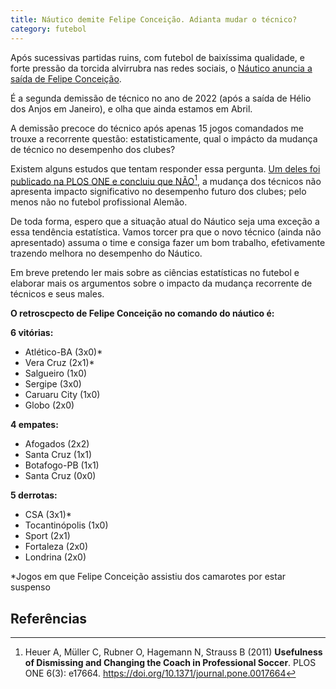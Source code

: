 ```yaml
---
title: Náutico demite Felipe Conceição. Adianta mudar o técnico?
category: futebol
---
```


Após sucessivas partidas ruins, com futebol de baixíssima qualidade, e forte pressão da torcida alvirrubra nas redes sociais, o [Náutico anuncia a saída de Felipe Conceição](https://ge.globo.com/pe/futebol/times/nautico/noticia/2022/04/11/apos-derrota-na-estreia-da-serie-b-nautico-demite-tecnico-felipe-conceicao.ghtml).

É a segunda demissão de técnico no ano de 2022 (após a saída de Hélio dos Anjos em Janeiro), e olha que ainda estamos em Abril.

A demissão precoce do técnico após apenas 15 jogos comandados me trouxe a recorrente questão: estatisticamente, qual o impácto da mudança de técnico no desempenho dos clubes?

Existem alguns estudos que tentam responder essa pergunta. [Um deles foi publicado na PLOS ONE e concluiu que NÃO](https://journals.plos.org/plosone/article/metrics?id=10.1371/journal.pone.0017664#citedHeader)[^Heuer], a mudança dos técnicos não apresenta impacto significativo no desempenho futuro dos clubes; pelo menos não no futebol profissional Alemão.

De toda forma, espero que a situação atual do Náutico seja uma exceção a essa tendência estatística. Vamos torcer pra que o novo técnico (ainda não apresentado) assuma o time e consiga fazer um bom trabalho, efetivamente trazendo melhora no desempenho do Náutico.

Em breve pretendo ler mais sobre as ciências estatísticas no futebol e elaborar mais os argumentos sobre o impacto da mudança recorrente de técnicos e seus males.

**O retroscpecto de Felipe Conceição no comando do náutico é:**

**6 vitórias:** 

* Atlético-BA (3x0)*
* Vera Cruz (2x1)*
* Salgueiro (1x0)
* Sergipe (3x0)
* Caruaru City (1x0)
* Globo (2x0)

**4 empates:**

* Afogados (2x2)
* Santa Cruz (1x1)
* Botafogo-PB (1x1)
* Santa Cruz (0x0)

**5 derrotas:**

* CSA (3x1)*
* Tocantinópolis (1x0)
* Sport (2x1)
* Fortaleza (2x0)
* Londrina (2x0)

*Jogos em que Felipe Conceição assistiu dos camarotes por estar suspenso

## Referências

[^Heuer]: Heuer A, Müller C, Rubner O, Hagemann N, Strauss B (2011) **Usefulness of Dismissing and Changing the Coach in Professional Soccer**. PLOS ONE 6(3): e17664. https://doi.org/10.1371/journal.pone.0017664 